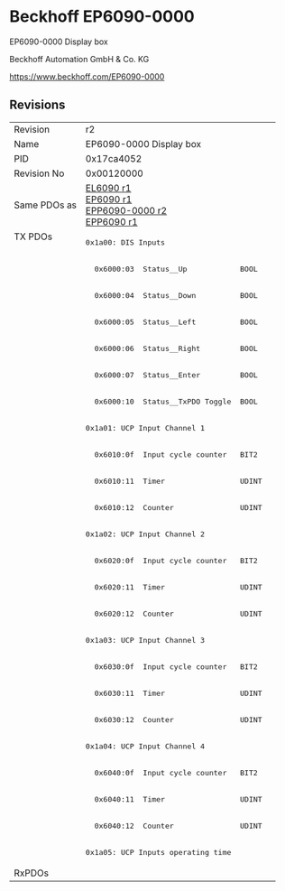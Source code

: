 # Beckhoff EP6090-0000

EP6090-0000 Display box

Beckhoff Automation GmbH & Co. KG

https://www.beckhoff.com/EP6090-0000

## Revisions
<table>
<tr>
<td>Revision</td>
<td>r2</td>
</tr>
<tr>
<td>Name</td>
<td>EP6090-0000 Display box</td>
</tr>
<tr>
<td>PID</td>
<td>0x17ca4052</td>
</tr>
<tr>
<td>Revision No</td>
<td>0x00120000</td>
</tr>
<tr>
<td>Same PDOs as</td>
<td><a href="EL6090.md">EL6090 r1</a><br/><a href="EP6090.md">EP6090 r1</a><br/><a href="EPP6090-0000.md">EPP6090-0000 r2</a><br/><a href="EPP6090.md">EPP6090 r1</a></td>
</tr>
<tr>
<td rowspan=24 valign=top>TX PDOs</td>
<td><pre>0x1a00: DIS Inputs</pre></td>
<td></td>
</tr>
<tr>
<td><pre>  0x6000:03  Status__Up            BOOL</pre></td>
</tr>
<tr>
<td><pre>  0x6000:04  Status__Down          BOOL</pre></td>
</tr>
<tr>
<td><pre>  0x6000:05  Status__Left          BOOL</pre></td>
</tr>
<tr>
<td><pre>  0x6000:06  Status__Right         BOOL</pre></td>
</tr>
<tr>
<td><pre>  0x6000:07  Status__Enter         BOOL</pre></td>
</tr>
<tr>
<td><pre>  0x6000:10  Status__TxPDO Toggle  BOOL</pre></td>
</tr>
<tr>
<td><pre>0x1a01: UCP Input Channel 1</pre></td>
</tr>
<tr>
<td><pre>  0x6010:0f  Input cycle counter   BIT2</pre></td>
</tr>
<tr>
<td><pre>  0x6010:11  Timer                 UDINT</pre></td>
</tr>
<tr>
<td><pre>  0x6010:12  Counter               UDINT</pre></td>
</tr>
<tr>
<td><pre>0x1a02: UCP Input Channel 2</pre></td>
</tr>
<tr>
<td><pre>  0x6020:0f  Input cycle counter   BIT2</pre></td>
</tr>
<tr>
<td><pre>  0x6020:11  Timer                 UDINT</pre></td>
</tr>
<tr>
<td><pre>  0x6020:12  Counter               UDINT</pre></td>
</tr>
<tr>
<td><pre>0x1a03: UCP Input Channel 3</pre></td>
</tr>
<tr>
<td><pre>  0x6030:0f  Input cycle counter   BIT2</pre></td>
</tr>
<tr>
<td><pre>  0x6030:11  Timer                 UDINT</pre></td>
</tr>
<tr>
<td><pre>  0x6030:12  Counter               UDINT</pre></td>
</tr>
<tr>
<td><pre>0x1a04: UCP Input Channel 4</pre></td>
</tr>
<tr>
<td><pre>  0x6040:0f  Input cycle counter   BIT2</pre></td>
</tr>
<tr>
<td><pre>  0x6040:11  Timer                 UDINT</pre></td>
</tr>
<tr>
<td><pre>  0x6040:12  Counter               UDINT</pre></td>
</tr>
<tr>
<td><pre>0x1a05: UCP Inputs operating time</pre></td>
</tr>
<tr>
<td>RxPDOs</td>
<td></td>
</tr>
</table>
